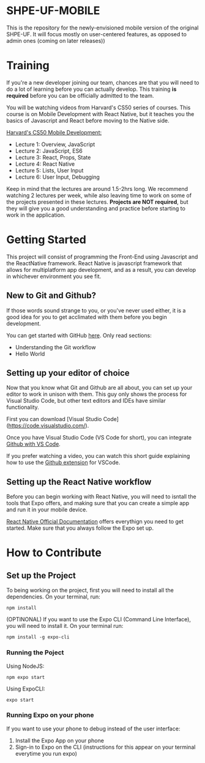 # SHPE-UF-MOBILE
This is the repository for the newly-envisioned mobile version of the original SHPE-UF. It will focus mostly on user-centered features, as opposed to admin ones (coming on later releases))

# Training
If you're a new developer joining our team, chances are that you will need to do a lot of learning before you can actually develop. This training **is required** before you can be officially admitted to the team.

You will be watching videos from Harvard's CS50 series of courses. This course is on Mobile Development with React Native, but it teaches you the basics of Javascript and React before moving to the Native side.

[Harvard's CS50 Mobile Development:](https://courses.edx.org/courses/course-v1:HarvardX+CS50M+Mobile/1fce05f1372540988dd5c24d1bf03a7e/)
- Lecture 1: Overview, JavaScript
- Lecture 2: JavaScript, ES6
- Lecture 3: React, Props, State
- Lecture 4: React Native
- Lecture 5: Lists, User Input
- Lecture 6: User Input, Debugging

Keep in mind that the lectures are around 1.5-2hrs long. We recommend watching 2 lectures per week, while also leaving time to work on some of the projects presented in these lectures.
**Projects are NOT required**, but they will give you a good understanding and practice before starting to work in the application.

# Getting Started
This project will consist of programming the Front-End using Javascript and the ReactNative framework. React Native is javascript framework that allows for multiplatform app development, and as a result, you can develop in whichever environment you see fit.

## New to Git and Github?
If those words sound strange to you, or you've never used either, it is a good idea for you to get acclimated with them before you begin development.   

You can get started with GitHub [here](https://guides.github.com/). Only read sections:
- Understanding the Git workflow
- Hello World

## Setting up your editor of choice
Now that you know what Git and Github are all about, you can set up your editor to work in unison with them. This guy only shows the process for Visual Studio Code, but other text editors and IDEs have similar functionality.

First you can download [Visual Studio Code] (https://code.visualstudio.com/).

Once you have Visual Studio Code (VS Code for short), you can integrate [Github with VS Code](https://code.visualstudio.com/docs/editor/github).

If you prefer watching a video, you can watch this short guide explaining how to use the [Github extension](https://code.visualstudio.com/docs/introvideos/versioncontrol) for VSCode.

## Setting up the React Native workflow
Before you can begin working with React Native, you will need to isntall the tools that Expo offers, and making sure that you can create a simple app and 
run it in your mobile device.

[React Native Official Documentation](https://reactnative.dev/) offers everythign you need to get started. Make sure that you always follow the Expo set up.



<!-- ## Resources (not final)
- Setting up workflow for [React Native](https://medium.com/react-native-training/how-i-set-up-my-react-native-projects-bd30284e4512)
- CS50 Mobile App [Course](https://courses.edx.org/courses/course-v1:HarvardX+CS50M+Mobile/1fce05f1372540988dd5c24d1bf03a7e/)
- React Official [Documentation](https://reactnative.dev/)
- Microsoft [App Center](https://docs.github.com/en/github/getting-started-with-github/set-up-git#setting-up-git) (for Continuos Deployment). Later on the day.

**Github Documentation (choose one)**
- Setting VS Code with [Github](https://code.visualstudio.com/docs/editor/github)
- Official Github [documentation](https://docs.github.com/en/github/getting-started-with-github/set-up-git#setting-up-git)
- Setting up Github for Windows [WSL](https://docs.microsoft.com/en-us/windows/wsl/tutorials/wsl-git) and VSCode -->

# How to Contribute

## Set up the Project
To being working on the project, first you will need to install all the dependencies. On your terminal, run:
```
npm install
```

(OPTINONAL) If you want to use the Expo CLI (Command Line Interface), you will need to install it. On your terminal run:
```
npm install -g expo-cli
```

### Running the Poject
Using NodeJS:
```
npm expo start
```

Using ExpoCLI:
```
expo start
```

### Running Expo on your phone
If you want to use your phone to debug instead of the user interface:
1. Install the Expo App on your phone
2. Sign-in to Expo on the CLI (instructions for this appear on your terminal everytime you run expo)


